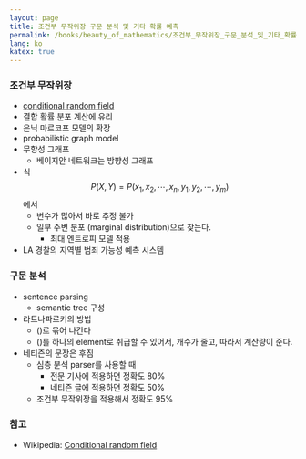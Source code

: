```yaml
---
layout: page
title: 조건부 무작위장 구문 분석 및 기타 확률 예측
permalink: /books/beauty_of_mathematics/조건부_무작위장_구문_분석_및_기타_확률_예측
lang: ko
katex: true
---
```


### 조건부 무작위장

* [conditional random field][wiki-conditional_random_field]
* 결합 활률 분포 계산에 유리
* 은닉 마르코프 모델의 확장
* probabilistic graph model
* 무향성 그래프
  * 베이지안 네트워크는 방향성 그래프
* 식 $$ P(X, Y) = P(x_1, x_2, \cdots, x_n, y_1, y_2, \cdots, y_m) $$에서
  * 변수가 많아서 바로 추정 불가
  * 일부 주변 분포 (marginal distribution)으로 찾는다.
    * 최대 엔트로피 모델 적용
* LA 경찰의 지역별 범죄 가능성 예측 시스템

### 구문 분석

* sentence parsing
  * semantic tree 구성
* 라트나파르키의 방법
  * ()로 묶어 나간다
  * ()를 하나의 element로 취급할 수 있어서, 개수가 줄고, 따라서 계산량이 준다.
* 네티즌의 문장은 후짐
  * 심층 분석 parser를 사용할 때
    * 전문 기사에 적용하면 정확도 80%
    * 네티즌 글에 적용하면 정확도 50%
  * 조건부 무작위장을 적용해서 정확도 95%

### 참고

* Wikipedia: [Conditional random field][wiki-conditional_random_field]

[wiki-conditional_random_field]: https://en.wikipedia.org/wiki/Conditional_random_field
